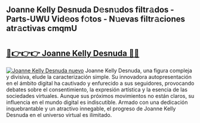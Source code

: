 ## Joanne Kelly Desnuda D𝚎sn𝚞dos filtr𝚊dos - Parts-UWU Vid𝚎os f𝚘tos - N𝚞evas filtr𝚊ciones atr𝚊ctivas cmqmU

# <h2><a href="http://mb6xc0g.tromn.icu/?c=Joanne+Kelly+Desnuda">🔗👉👉👉 Joanne Kelly Desnuda 🔗🔗</a></h2>

[![Joanne Kelly Desnuda nuevo](https://i.imgur.com/pEAQMta.gif)](http://mb6xc0g.tromn.icu/?c=Joanne+Kelly+Desnuda)
Joanne Kelly Desnuda, una figura compleja y divisiva, elude la caracterización simple. Su innovadora autopresentación en el ámbito digital ha cautivado y enfurecido a sus seguidores, provocando debates sobre el consentimiento, la expresión artística y la esencia de las sociedades virtuales. Aunque sus próximos movimientos no están claros, su influencia en el mundo digital es indiscutible. Armado con una dedicación inquebrantable y un atractivo innegable, el progreso de Joanne Kelly Desnuda en el universo virtual es ilimitado.
